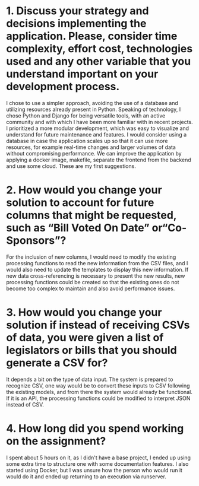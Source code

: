 # 1. Discuss your strategy and decisions implementing the application. Please, consider time complexity, effort cost, technologies used and any other variable that you understand important on your development process.

I chose to use a simpler approach, avoiding the use of a database and utilizing resources already present in Python. Speaking of technology, I chose Python and Django for being versatile tools, with an active community and with which I have been more familiar with in recent projects. I prioritized a more modular development, which was easy to visualize and understand for future maintenance and features. I would consider using a database in case the application scales up so that it can use more resources, for example real-time changes and larger volumes of data without compromising performance. 
We can improve the application by applying a docker image, makefile, separate the frontend from the backend and use some cloud. These are my first suggestions.

# 2. How would you change your solution to account for future columns that might be requested, such as “Bill Voted On Date” or“Co-Sponsors”?

For the inclusion of new columns, I would need to modify the existing processing functions to read the new information from the CSV files, and I would also need to update the templates to display this new information. If new data cross-referencing is necessary to present the new results, new processing functions could be created so that the existing ones do not become too complex to maintain and also avoid performance issues.

# 3. How would you change your solution if instead of receiving CSVs of data, you were given a list of legislators or bills that you should generate a CSV for?

It depends a bit on the type of data input. The system is prepared to recognize CSV, one way would be to convert these inputs to CSV following the existing models, and from there the system would already be functional. If it is an API, the processing functions could be modified to interpret JSON instead of CSV.

# 4. How long did you spend working on the assignment?

I spent about 5 hours on it, as I didn't have a base project, I ended up using some extra time to structure one with some documentation features. I also started using Docker, but I was unsure how the person who would run it would do it and ended up returning to an execution via runserver.
